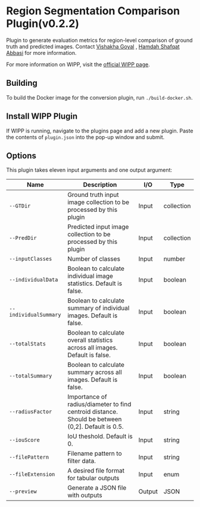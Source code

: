 # Region Segmentation Comparison Plugin(v0.2.2)

Plugin to generate evaluation metrics for region-level comparison of ground truth and predicted images. Contact [Vishakha Goyal](mailto:vishakha.goyal@nih.gov) , [Hamdah Shafqat Abbasi](mailto:hamdahshafqat.abbasi@nih.gov) for more information.

For more information on WIPP, visit the [official WIPP page](https://isg.nist.gov/deepzoomweb/software/wipp).

## Building

To build the Docker image for the conversion plugin, run
`./build-docker.sh`.

## Install WIPP Plugin

If WIPP is running, navigate to the plugins page and add a new plugin. Paste the contents of `plugin.json` into the pop-up window and submit.

## Options

This plugin takes eleven input arguments and one output argument:

| Name                  | Description             | I/O    | Type   |
|-----------------------|-------------------------|--------|--------|
| `--GTDir`             | Ground truth input image collection to be processed by this plugin | Input | collection |
| `--PredDir`           | Predicted input image collection to be processed by this plugin | Input | collection |
| `--inputClasses`      | Number of classes | Input | number |
| `--individualData`    | Boolean to calculate individual image statistics. Default is false. | Input | boolean |
| `--individualSummary` | Boolean to calculate summary of individual images. Default is false. | Input | boolean |
| `--totalStats`        | Boolean to calculate overall statistics across all images. Default is false. | Input | boolean |
| `--totalSummary`      | Boolean to calculate summary across all images. Default is false. | Input | boolean |
| `--radiusFactor`      | Importance of radius/diameter to find centroid distance. Should be between (0,2]. Default is 0.5.| Input | string |
| `--iouScore`          | IoU theshold. Default is 0.| Input | string |
| `--filePattern`       | Filename pattern to filter data. | Input | string |
| `--fileExtension`     | A desired file format for tabular outputs | Input  | enum        |
| `--preview`           | Generate a JSON file with outputs                            | Output | JSON        |
